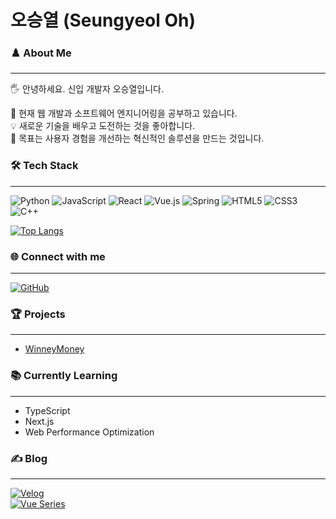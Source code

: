 # 오승열 (Seungyeol Oh)

### ♟️ About Me 
---
🖐 안녕하세요. 신입 개발자 오승열입니다.

🌱 현재 웹 개발과 소프트웨어 엔지니어링을 공부하고 있습니다.  
💡 새로운 기술을 배우고 도전하는 것을 좋아합니다.  
🎯 목표는 사용자 경험을 개선하는 혁신적인 솔루션을 만드는 것입니다.

### 🛠 Tech Stack
---
![Python](https://img.shields.io/badge/-Python-3776AB?style=flat-square&logo=Python&logoColor=white)
![JavaScript](https://img.shields.io/badge/-JavaScript-F7DF1E?style=flat-square&logo=javascript&logoColor=black)
![React](https://img.shields.io/badge/-React-61DAFB?style=flat-square&logo=react&logoColor=black)
![Vue.js](https://img.shields.io/badge/-Vue.js-4FC08D?style=flat-square&logo=vue.js&logoColor=white)
![Spring](https://img.shields.io/badge/-Spring-6DB33F?style=flat-square&logo=spring&logoColor=white)
![HTML5](https://img.shields.io/badge/-HTML5-E34F26?style=flat-square&logo=html5&logoColor=white)
![CSS3](https://img.shields.io/badge/-CSS3-1572B6?style=flat-square&logo=css3&logoColor=white)
![C++](https://img.shields.io/badge/-C++-00599C?style=flat-square&logo=c%2B%2B&logoColor=white)

[![Top Langs](https://github-readme-stats.vercel.app/api/top-langs/?username=kwo9827&layout=compact)](https://github.com/kwo9827/github-readme-stats)

### 🌐 Connect with me
---
[![GitHub](https://img.shields.io/badge/-GitHub-181717?style=flat-square&logo=GitHub&logoColor=white)](https://github.com/kwo9827)

### 🏆 Projects
---
- [WinneyMoney](https://github.com/kwo9827/winneymoney)

### 📚 Currently Learning
---
- TypeScript
- Next.js
- Web Performance Optimization

### ✍ Blog
---
[![Velog](https://img.shields.io/badge/-Velog-20C997?style=flat-square&logo=velog&logoColor=white)](https://velog.io/@tmdduf785)  
[![Vue Series](https://img.shields.io/badge/Vue%20Series-4FC08D?style=flat-square&logo=vue.js&logoColor=white)](https://velog.io/@tmdduf785/series/Vue)
